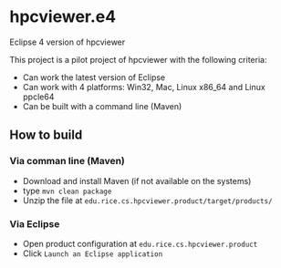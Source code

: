 # hpcviewer.e4
Eclipse 4 version of hpcviewer

This project is a pilot project of hpcviewer with the following criteria:

* Can work the latest version of Eclipse
* Can work with 4 platforms: Win32, Mac, Linux x86_64 and Linux ppcle64
* Can be built with a command line (Maven)

## How to build

### Via comman line (Maven)

* Download and install Maven (if not available on the systems)
* type `mvn clean package`
* Unzip the file at `edu.rice.cs.hpcviewer.product/target/products/`

### Via Eclipse

* Open product configuration at `edu.rice.cs.hpcviewer.product`
* Click `Launch an Eclipse application`
